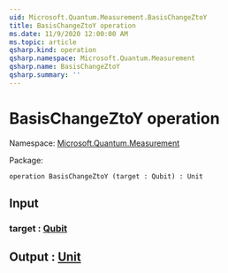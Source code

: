 ```yaml
---
uid: Microsoft.Quantum.Measurement.BasisChangeZtoY
title: BasisChangeZtoY operation
ms.date: 11/9/2020 12:00:00 AM
ms.topic: article
qsharp.kind: operation
qsharp.namespace: Microsoft.Quantum.Measurement
qsharp.name: BasisChangeZtoY
qsharp.summary: ''
---
```


# BasisChangeZtoY operation

Namespace: [Microsoft.Quantum.Measurement](xref:Microsoft.Quantum.Measurement)

Package: [](https://nuget.org/packages/)




```qsharp
operation BasisChangeZtoY (target : Qubit) : Unit
```


## Input

### target : [Qubit](xref:microsoft.quantum.lang-ref.qubit)





## Output : [Unit](xref:microsoft.quantum.lang-ref.unit)

